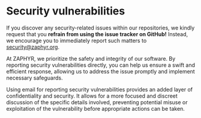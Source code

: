 # Security vulnerabilities

If you discover any security-related issues within our repositories, we kindly request that you **refrain from using the
issue tracker on GitHub!** Instead, we encourage you to immediately report such matters to security@zaphyr.org.

At ZAPHYR, we prioritize the safety and integrity of our software. By reporting security vulnerabilities directly, you
can help us ensure a swift and efficient response, allowing us to address the issue promptly and implement necessary
safeguards.

Using email for reporting security vulnerabilities provides an added layer of confidentiality and security. It allows
for a more focused and discreet discussion of the specific details involved, preventing potential misuse or exploitation
of the vulnerability before appropriate actions can be taken.
